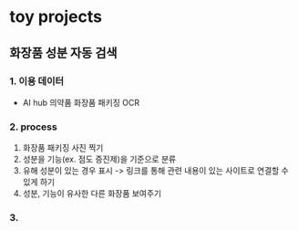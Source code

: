 # toy projects

## 화장품 성분 자동 검색

### 1. 이용 데이터
- AI hub 의약품 화장품 패키징 OCR


### 2. process
1) 화장품 패키징 사진 찍기
2) 성분을 기능(ex. 점도 증진제)을 기준으로 분류
3) 유해 성분이 있는 경우 표시 -> 링크를 통해 관련 내용이 있는 사이트로 연결할 수 있게 하기
4) 성분, 기능이 유사한 다른 화장품 보여주기


### 3. 
